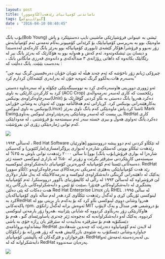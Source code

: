 ```yaml
---
layout: post
title: ناساندنی کۆمپانیای رێدهەت(کڵاوسوور)
tags: [گنو/لینوکس]
date : "2016-04-10 08:40:45"
---
```




بۆب یانگ(Bob Young) ئیشی بە عینوانی فرۆشیارێکی ماشینی تایپ دەستپێکرد و پاش ماوەیێک بوو بە بەرپرسی کۆمپانیایێک بۆ کرێدانی کۆمپیوتر.بەڵام تەمەنی ئەم کۆمپانیایەش زۆر نەبوو و فرۆشرا.هۆکار کێشەی ئابووری کۆمپانیاکە بوو بەرێز یانگ کارەکەی لەدەستدا و دیسان بێ ئیشکەوتەوە. ئەم کەش و هەوایە بوو بە هۆکارێک کە بەرێز یانگ بیر لە رێگایێک بکاتەوە کە داهاتی ڕۆژانەی ۳ منداڵەکەی و دانەوەی قەرزی مانگانی بانک ، بەدەست بێنێت. یانگ دەڵێت کە :

“چیرۆکی ژیانم زۆر ناخۆشە کە ئەم چەند هیڵە لە نێویان خۆیان دەرەقسینن.گرنگ نییە چی بەسەرم هات،بەڵکوو گرنگ ئەوەیە چۆن لە بەرابەری کێشەکان کردارم کرد”

ئەو ژووری دوورینی هاوسەرەکەی کرد بە نووسینگەیێکی چکۆلە و لە سەرەتاوە دەستی کرد بە کارکردن.کارێکی بە ناوی (ACC Crop) رێکخست کە کاری لەسەر نەرمەواڵەی سەرچاوەکراوەی یونیکس(Unix) دەکرد.هەروا یانگ دەستی بە بڵاو کردنی گۆڤارێک بۆ بەکارهێنەرانی یونیکس کرد.
کڕیارانی ئەم هەڤاڵنامە بوون کە ئەویان بە وشانی خۆڕایی یونیکس بە ناوی لینوکس(Linux) ئاشنا کرد.پاش ماوەیێکی کەم یانگ ناوی بەرێز Mark Ewingـی بیست کە لەسەر وشانێکی پەرەپێدراوەی لینوکس بەناوی RedHat کاری دەکرد.یانگ تەواوی هەوڵ و بیری خستە سەر ئەم سیستەمە بۆ فرۆشتنی ، لە مەودایێکی کەم توانی ژمارەیێکی زۆری لێ بفرۆشێت.

![](/gnulinux/images/000010.jpg)

لەساڵی ۱۹۹۳ ، Red Hat Software لە تێکڵاو کردنی ئەم دوو پیشە درووستبوو.[هاورێیان رێدهەت تیکڵاو بوونی کەسێکی شارەزە لەبواری پرۆگرامسازی(مارکئێوین) و کەسیکی شارەزا لە بواری فرۆش(بۆب یانگ) بوو].تا ساڵی ۲۰۰۰ رێدهەت توانی باوش بە ۲۵% لە سیستەمی کارپێکردنی سێرڤێر بگرێت و زۆرتر لە ۵۰% لە بازاری لینوکسی خستە ژێر دەسەڵاتی.ئێستا ئەم کۆمپانیایە گەورەترین کۆمپانیای دابەشکراوەی لینوکسییە.
RedHat (کڵاو سوور):
رێد هەت کۆمپانیایێکی بەهێزی ئەمریکی نەرمەکالای سەرچاوەکراویەو یەکێک لە داهێنەرانی گرینگی دابەشکراوەی لینوکسە و نەرمەکالایێکە کە یەل ملیار دولاری لێ فرۆشراوە کە لەساڵێ ۱۹۹۳ لە راڵی لە کالیفۆرنیای باکوور درووستکرا. ئەم کۆمپانیایە پشتگیری لە دابەشکراوەکانی فێدۆرا ،سێنت ئۆ ئێس و دابەشکراوەکانی بازرگانی رێد هەت دەکات کە پێی دەڵێن Red Hat Enterprise Linux یان RHEL .لە ساڵی ۱۹۹۵ لینوکسی ئۆریگی کڕی و لەگەڵ رێدهەت تێکڵاوی کرد.هەر لەم ساڵە ناوی کۆمپانیاکەیان کرد بەRedHat هەروا وشانی دووی لینوکسی بڵاو کرد کە بۆ یەکەم بار بریتی بوو لە پاکەتەکانی rpm.
ئەوەش بزانە لەگەڵ زانکۆی MIT بۆ دروشمی هەر منداڵ و یەک لاپتۆپ هاوکاریێکی زۆر بەربڵاوی کردووە کە شایانی پێزانینە ،هەروا زۆر یارمەتی لینوکسی کردووە.
یەکێک لەو دابەشکراوانەیە کە نەچوەتە ژێر چەتری یاساورێسای گنو ، هەم بۆ دێسکتۆپە هەم بۆ سێرڤێرە بەتایبەت لە سێرڤێر یان ڕاژە خۆی بە باشی نیشانداوە.بڕوانامەی RedHat لە لایەن ئەم کۆمپانیاوە دەدرێت کە چەندین شەهادەی جیاوازە.وشانی دێسکتۆپ بە شێوەی بازرگانیش هەیە کە زۆر هەرزانە بۆ زانکۆکان ،فێرخوازان و فێرگەکان کە پاڵپشتی کۆمپانیای RedHatـی لەبەردەستە.ئەمەش ئەو دابەشکراوانە کە لە RedHat پەرەیان سەندووە.

![](/gnulinux/images/000010-1.jpg)